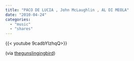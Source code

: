 ```yaml
---
title: "PACO DE LUCIA , John McLaughlin , AL DI MEOLA"
date: "2010-04-24"
categories:
  - "music"
  - "shares"
---
```


<div style="width: 70vw;">{{< youtube 9cadbYIzhqQ>}}</div>

(via [thegunslingingbird](http://thegunslingingbird.tumblr.com/))
